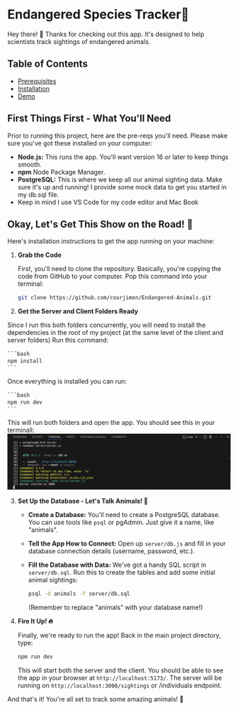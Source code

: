 # Endangered Species Tracker🐾

Hey there! 👋 Thanks for checking out this app. It's designed to help scientists track sightings of endangered animals.

## Table of Contents
- [Prerequisites](#first-things-first---what-youll-need)
- [Installation](#okay-lets-get-this-show-on-the-road-)
- [Demo](#demo)

## First Things First - What You'll Need

Prior to running this project, here are the pre-reqs you'll need. Please make sure you've got these installed on your computer:

* **Node.js:** This runs the app. You'll want version 16 or later to keep things smooth.
* **npm** Node Package Manager.
* **PostgreSQL:** This is where we keep all our animal sighting data. Make sure it's up and running! I provide some mock data to get you started in my db.sql file.
* Keep in mind I use VS Code for my code editor and Mac Book

## Okay, Let's Get This Show on the Road! 🚀

Here's installation instructions to get the app running on your machine:

1.  **Grab the Code**

    First, you'll need to clone the repository. Basically, you're copying the code from GitHub to your computer. Pop this command into your terminal:

    ```bash
    git clone https://github.com/courjimen/Endangered-Animals.git
    ```

2.  **Get the Server and Client Folders Ready**

   Since I run this both folders concurrently, you will need to install the dependencies in the root of my project (at the same level of the client and server folders) Run this command:

    ```bash
    npm install
    ```

Once everything is installed you can run:

    ```bash
    npm run dev
    ```

This will run both folders and open the app. You should see this in your terminall:
![](./client/src/assets/terminal.png)
    
3. **Set Up the Database - Let's Talk Animals! 🐘**

    * **Create a Database:** You'll need to create a PostgreSQL database. You can use tools like `psql` or pgAdmin. Just give it a name, like "animals".
    * **Tell the App How to Connect:** Open up `server/db.js` and fill in your database connection details (username, password, etc.).
    * **Fill the Database with Data:** We've got a handy SQL script in `server/db.sql`. Run this to create the tables and add some initial animal sightings:

        ```bash
        psql -d animals -f server/db.sql
        ```

        (Remember to replace "animals" with your database name!)

5.  **Fire It Up! 🔥**

    Finally, we're ready to run the app! Back in the main project directory, type:

    ```bash
    npm run dev
    ```

    This will start both the server and the client. You should be able to see the app in your browser at `http://localhost:5173/`. The server will be running on `http://localhost:3000/sightings` or /individuals endpoint.

And that's it! You're all set to track some amazing animals! 🎉